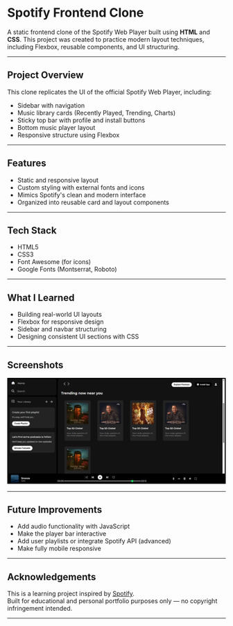 #  Spotify Frontend Clone

A static frontend clone of the Spotify Web Player built using **HTML** and **CSS**. This project was created to practice modern layout techniques, including Flexbox, reusable components, and UI structuring.

---

##  Project Overview

This clone replicates the UI of the official Spotify Web Player, including:
- Sidebar with navigation
- Music library cards (Recently Played, Trending, Charts)
- Sticky top bar with profile and install buttons
- Bottom music player layout
- Responsive structure using Flexbox

---

##  Features

- Static and responsive layout
- Custom styling with external fonts and icons
- Mimics Spotify's clean and modern interface
- Organized into reusable card and layout components

---

##  Tech Stack

- HTML5  
- CSS3  
- Font Awesome (for icons)  
- Google Fonts (Montserrat, Roboto)

---

##  What I Learned

- Building real-world UI layouts  
- Flexbox for responsive design  
- Sidebar and navbar structuring  
- Designing consistent UI sections with CSS

---  

##  Screenshots

![Spotify Clone UI](./spotity_screenshot.jpeg)


---

##  Future Improvements

- Add audio functionality with JavaScript  
- Make the player bar interactive  
- Add user playlists or integrate Spotify API (advanced)  
- Make fully mobile responsive

---


##  Acknowledgements

This is a learning project inspired by [Spotify](https://spotify.com/).  
Built for educational and personal portfolio purposes only — no copyright infringement intended.

---




